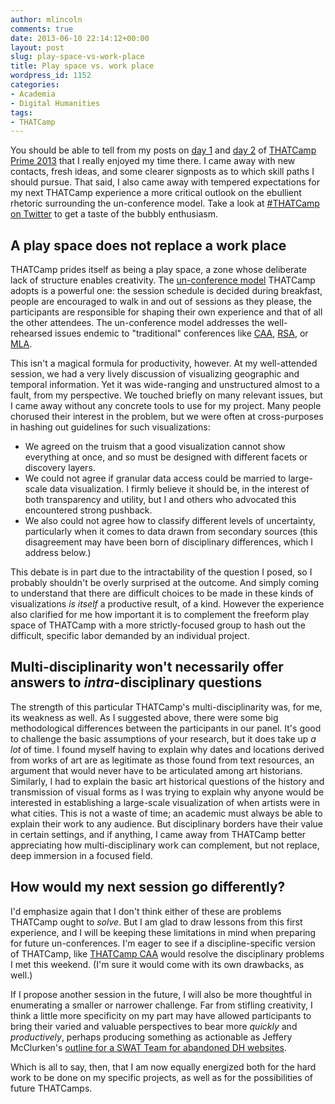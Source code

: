 ```yaml
---
author: mlincoln
comments: true
date: 2013-06-10 22:14:12+00:00
layout: post
slug: play-space-vs-work-place
title: Play space vs. work place
wordpress_id: 1152
categories:
- Academia
- Digital Humanities
tags:
- THATCamp
---
```


You should be able to tell from my posts on [day 1](http://mlincoln.wordpress.com/2013/06/07/thatcamp-prime-2013-day-1/) and [day 2](http://mlincoln.wordpress.com/2013/06/08/thatcamp-prime-2013-day-2/) of [THATCamp Prime 2013](http://chnm2013.thatcamp.org) that I really enjoyed my time there. I came away with new contacts, fresh ideas, and some clearer signposts as to which skill paths I should pursue. That said, I also came away with tempered expectations for my next THATCamp experience a more critical outlook on the ebullient rhetoric surrounding the un-conference model. Take a look at [#THATCamp on Twitter](https://twitter.com/search?q=%23thatcamp) to get a taste of the bubbly enthusiasm.


## A play space does not replace a work place


THATCamp prides itself as being a play space, a zone whose deliberate lack of structure enables creativity. The [un-conference model](http://chnm2013.thatcamp.org/thatcamp-101/) THATCamp adopts is a powerful one: the session schedule is decided during breakfast, people are encouraged to walk in and out of sessions as they please, the participants are responsible for shaping their own experience and that of all the other attendees. The un-conference model addresses the well-rehearsed issues endemic to "traditional" conferences like [CAA](http://www.collegeart.org/conference/), [RSA](http://www.rsa.org/?page=2014NewYork), or [MLA](http://www.mla.org/convention).

This isn't a magical formula for productivity, however. At my well-attended session, we had a very lively discussion of visualizing geographic and temporal information. Yet it was wide-ranging and unstructured almost to a fault, from my perspective. We touched briefly on many relevant issues, but I came away without any concrete tools to use for my project. Many people chorused their interest in the problem, but we were often at cross-purposes in hashing out guidelines for such visualizations:
	
  * We agreed on the truism that a good visualization cannot show everything at once, and so must be designed with different facets or discovery layers.
  * We could not agree if granular data access could be married to large-scale data visualization. I firmly believe it should be, in the interest of both transparency and utility, but I and others who advocated this encountered strong pushback.
  * We also could not agree how to classify different levels of uncertainty, particularly when it comes to data drawn from secondary sources (this disagreement may have been born of disciplinary differences, which I address below.)


This debate is in part due to the intractability of the question I posed, so I probably shouldn't be overly surprised at the outcome. And simply coming to understand that there are difficult choices to be made in these kinds of visualizations *is itself* a productive result, of a kind. However the experience also clarified for me how important it is to complement the freeform play space of THATCamp with a more strictly-focused group to hash out the difficult, specific labor demanded by an individual project.


## Multi-disciplinarity won't necessarily offer answers to *intra*-disciplinary questions


The strength of this particular THATCamp's multi-disciplinarity was, for me, its weakness as well. As I suggested above, there were some big methodological differences between the participants in our panel. It's good to challenge the basic assumptions of your research, but it does take up *a lot* of time. I found myself having to explain why dates and locations derived from works of art are as legitimate as those found from text resources, an argument that would never have to be articulated among art historians. Similarly, I had to explain the basic art historical questions of the history and transmission of visual forms as I was trying to explain why anyone would be interested in establishing a large-scale visualization of when artists were in what cities. This is not a waste of time; an academic must always be able to explain their work to any audience. But disciplinary borders have their value in certain settings, and if anything, I came away from THATCamp better appreciating how multi-disciplinary work can complement, but not replace, deep immersion in a focused field.


## How would my next session go differently?


I'd emphasize again that I don't think either of these are problems THATCamp ought to *solve*. But I am glad to draw lessons from this first experience, and I will be keeping these limitations in mind when preparing for future un-conferences. I'm eager to see if a discipline-specific version of THATCamp, like [THATCamp CAA](http://caa2013.thatcamp.org) would resolve the disciplinary problems I met this weekend. (I'm sure it would come with its own drawbacks, as well.)

If I propose another session in the future, I will also be more thoughtful in enumerating a smaller or narrower challenge. Far from stifling creativity, I think a little more specificity on my part may have allowed participants to bring their varied and valuable perspectives to bear more *quickly* and *productively*, perhaps producing something as actionable as Jeffery McClurken's [outline for a SWAT Team for abandoned DH websites](http://chnm2013.thatcamp.org/notepads/swat-team-for-old-dh-sites/).

Which is all to say, then, that I am now equally energized both for the hard work to be done on my specific projects, as well as for the possibilities of future THATCamps.


